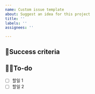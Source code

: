 ```yaml
---
name: Custom issue template
about: Suggest an idea for this project
title: ''
labels: ''
assignees: ''

---
```


## 🌈Success criteria

## 💪🏻To-do
- [ ] 할일 1
- [ ] 할일 2

